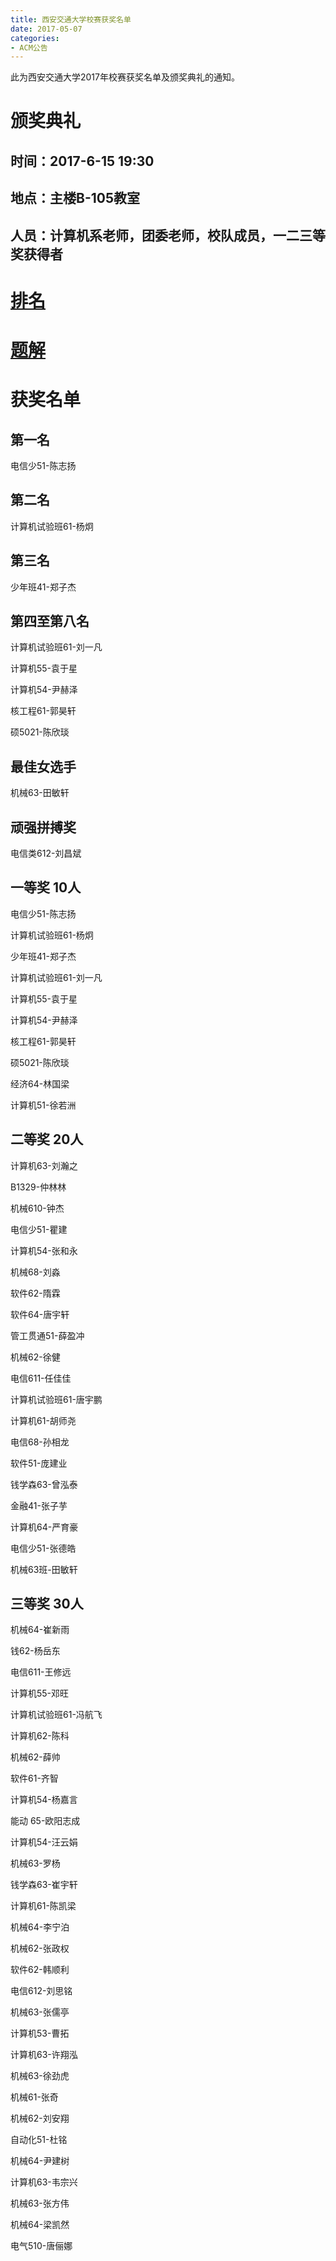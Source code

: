 ```yaml
---
title: 西安交通大学校赛获奖名单
date: 2017-05-07
categories:
- ACM公告
---
```


此为西安交通大学2017年校赛获奖名单及颁奖典礼的通知。

<!--more-->

# 颁奖典礼

## 时间：2017-6-15 19:30

## 地点：主楼B-105教室

## 人员：计算机系老师，团委老师，校队成员，一二三等奖获得者

# [排名](http://10.0.207.238/contestrank.php?cid=1000)

# [题解](http://liziyang96.com/2017/05/08/%E8%A5%BF%E5%AE%89%E4%BA%A4%E9%80%9A%E5%A4%A7%E5%AD%A6%E6%A0%A1%E8%B5%9B%E9%A2%98%E8%A7%A3/)

<!--more-->

# 获奖名单

## 第一名

电信少51-陈志扬

## 第二名

计算机试验班61-杨炯

## 第三名

少年班41-郑子杰

## 第四至第八名

计算机试验班61-刘一凡

计算机55-袁于星

计算机54-尹赫泽

核工程61-郭昊轩

硕5021-陈欣琰

## 最佳女选手

机械63-田敏轩

## 顽强拼搏奖

电信类612-刘昌斌

## 一等奖 10人

电信少51-陈志扬

计算机试验班61-杨炯

少年班41-郑子杰

计算机试验班61-刘一凡

计算机55-袁于星

计算机54-尹赫泽

核工程61-郭昊轩

硕5021-陈欣琰

经济64-林国梁

计算机51-徐若洲

## 二等奖 20人

计算机63-刘瀚之

B1329-仲林林

机械610-钟杰

电信少51-瞿建

计算机54-张和永

机械68-刘淼

软件62-隋霖

软件64-唐宇轩

管工贯通51-薛盈冲

机械62-徐健

电信611-任佳佳

计算机试验班61-唐宇鹏

计算机61-胡师尧

电信68-孙相龙

软件51-庞建业

钱学森63-曾泓泰

金融41-张子芋

计算机64-严育豪

电信少51-张德皓

机械63班-田敏轩

## 三等奖 30人

机械64-崔新雨

钱62-杨岳东

电信611-王修远

计算机55-邓旺

计算机试验班61-冯航飞

计算机62-陈科

机械62-薛帅

软件61-齐智

计算机54-杨嘉言

能动 65-欧阳志成

计算机54-汪云娟

机械63-罗杨

钱学森63-崔宇轩

计算机61-陈凯梁

机械64-李宁泊

机械62-张政权

软件62-韩顺利

电信612-刘思铭

机械63-张儒亭

计算机53-曹拓

计算机63-许翔泓

机械63-徐劲虎

机械61-张奇

机械62-刘安翔

自动化51-杜铭

机械64-尹建树

计算机63-韦宗兴

机械63-张方伟

机械64-梁凯然

电气510-唐俪娜
